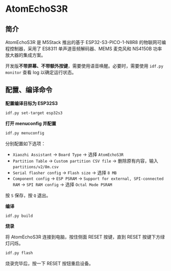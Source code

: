 # AtomEchoS3R
## 简介

AtomEchoS3R 是 M5Stack 推出的基于 ESP32-S3-PICO-1-N8R8 的物联网可编程控制器，采用了 ES8311 单声道音频解码器、MEMS 麦克风和 NS4150B 功率放大器的集成方案。

开发版**不带屏幕、不带额外按键**，需要使用语音唤醒。必要时，需要使用 `idf.py monitor` 查看 log 以确定运行状态。

## 配置、编译命令

**配置编译目标为 ESP32S3**

```bash
idf.py set-target esp32s3
```

**打开 menuconfig 并配置**

```bash
idf.py menuconfig
```

分别配置如下选项：

- `Xiaozhi Assistant` → `Board Type` → 选择 `AtomEchoS3R`
- `Partition Table` → `Custom partition CSV file` → 删除原有内容，输入 `partitions/v2/8m.csv`
- `Serial flasher config` → `Flash size` → 选择 `8 MB`
- `Component config` → `ESP PSRAM` → `Support for external, SPI-connected RAM` → `SPI RAM config` → 选择 `Octal Mode PSRAM`

按 `S` 保存，按 `Q` 退出。

**编译**

```bash
idf.py build
```

**烧录**

将 AtomEchoS3R 连接到电脑，按住侧面 RESET 按键，直到 RESET 按键下方绿灯闪烁。

```bash
idf.py flash
```

烧录完毕后，按一下 RESET 按钮重启设备。
